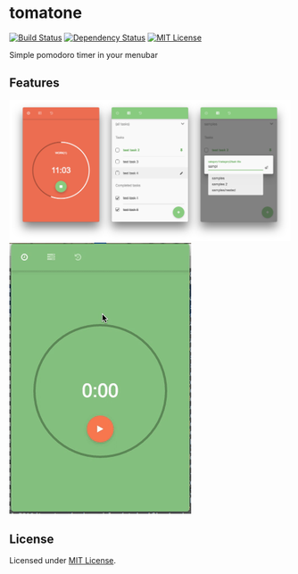 # tomatone
[![Build Status](https://travis-ci.org/izumin5210/tomatone.svg?branch=master)](https://travis-ci.org/izumin5210/tomatone)
[![Dependency Status](https://gemnasium.com/badges/github.com/izumin5210/tomatone.svg)](https://gemnasium.com/github.com/izumin5210/tomatone)
[![MIT License](http://img.shields.io/badge/license-MIT-blue.svg?style=flat)][license]

Simple pomodoro timer in your menubar

## Features
![](art/tomatone1.png)
![](art/tomatone2.gif)

## License
Licensed under [MIT License][license].

[license]: https://izumin.mit-license.org/2016
